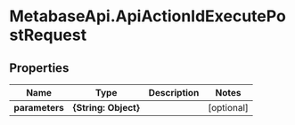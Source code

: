 # MetabaseApi.ApiActionIdExecutePostRequest

## Properties

Name | Type | Description | Notes
------------ | ------------- | ------------- | -------------
**parameters** | **{String: Object}** |  | [optional] 


